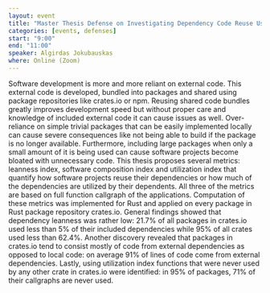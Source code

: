 ```yaml
---
layout: event
title: "Master Thesis Defense on Investigating Dependency Code Reuse Using Callgraphs"
categories: [events, defenses]
start: "9:00"
end: "11:00"
speaker: Algirdas Jokubauskas
where: Online (Zoom)
---
```


Software development is more and more reliant on external code. This external code is developed, bundled into packages and shared using package repositories like crates.io or npm. Reusing shared code bundles greatly improves development speed but without proper care and knowledge of included external code it can cause issues as well. Over-reliance on simple trivial packages that can be easily implemented locally can cause severe consequences like not being able to build if the package is no longer available. Furthermore, including large packages when only a small amount of it is being used can cause software projects become bloated with unnecessary code. This thesis proposes several metrics: leanness index, software composition index and utilization index that quantify how software projects reuse their dependencies or how much of the dependencies are utilized by their dependents. All three of the metrics are based on full function callgraph of the applications. Computation of these metrics was implemented for Rust and applied on every package in Rust package repository crates.io. General findings showed that dependency leanness was rather low: 21.7% of all packages in crates.io used less than 5% of their included dependencies while 95% of all crates used less than 62.4%. Another discovery revealed that packages in crates.io tend to consist mostly of code from external dependencies as opposed to local code: on average 91% of lines of code come from external dependencies. Lastly, using utilization index functions that were never used by any other crate in crates.io were identified: in 95% of packages, 71% of their callgraphs are never used.
